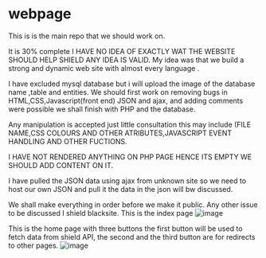 # webpage
This is is the main repo that we should work on.

It is 30% complete 
I HAVE NO IDEA OF EXACTLY WAT THE WEBSITE SHOULD HELP SHIELD ANY IDEA IS VALID. My idea was that we build a strong and dynamic web site with almost every language .

I have excluded mysql database but i will upload the image of the database name ,table and entities.
We should first work on  removing bugs in HTML,CSS,Javascript(front end) JSON and ajax, and adding comments were possible we shall finish with PHP and the database.

Any manipulation is accepted just little consultation this may include (FILE NAME,CSS COLOURS AND OTHER ATRIBUTES,JAVASCRIPT EVENT HANDLING AND OTHER FUCTIONS.

I HAVE NOT RENDERED ANYTHING ON PHP PAGE HENCE ITS EMPTY WE SHOULD ADD CONTENT ON IT.

I have pulled the JSON data  using ajax from unknown site so we need to host our own JSON and pull it the data in the json will bw discussed.

We shall make everything in order before we make it public.
Any other issue to be discussed I shield blacksite.
This is the index page
![image](https://user-images.githubusercontent.com/73772907/201515441-33e34c24-1687-42ea-98b8-e46624fdc216.png)

This is the home page with three buttons the first button will be used to fetch data from shield API, the second and the third button are for redirects to other pages. 
![image](https://user-images.githubusercontent.com/73772907/201515534-1fe16651-daa4-4b3a-88c3-2e53042b13a1.png)


